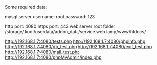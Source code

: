 Some required data:

mysql server
username: root
password: 123

http port: 4080
https port: 443
web server root folder
/storage/.kodi/userdata/addon_data/service.web.lamp/www/htdocs/

http://192.168.1.7:4080/tests.php
http://192.168.1.7:4080/phpinfo.php
http://192.168.1.7:4080/db_test.php
http://192.168.1.7:4080/exif_test.php
http://192.168.1.7:4080/mail_test.php
http://192.168.1.7:4080/phpMyAdmin/index.php
